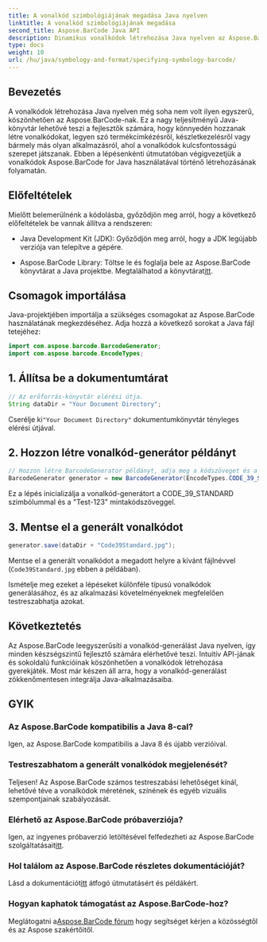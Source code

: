 ```yaml
---
title: A vonalkód szimbológiájának megadása Java nyelven
linktitle: A vonalkód szimbológiájának megadása
second_title: Aspose.BarCode Java API
description: Dinamikus vonalkódok létrehozása Java nyelven az Aspose.BarCode segítségével. Könnyű integráció, sokoldalú testreszabás és robusztus funkciók minden vonalkód-szükséglethez.
type: docs
weight: 10
url: /hu/java/symbology-and-format/specifying-symbology-barcode/
---
```


## Bevezetés

A vonalkódok létrehozása Java nyelven még soha nem volt ilyen egyszerű, köszönhetően az Aspose.BarCode-nak. Ez a nagy teljesítményű Java-könyvtár lehetővé teszi a fejlesztők számára, hogy könnyedén hozzanak létre vonalkódokat, legyen szó termékcímkézésről, készletkezelésről vagy bármely más olyan alkalmazásról, ahol a vonalkódok kulcsfontosságú szerepet játszanak. Ebben a lépésenkénti útmutatóban végigvezetjük a vonalkódok Aspose.BarCode for Java használatával történő létrehozásának folyamatán.

## Előfeltételek

Mielőtt belemerülnénk a kódolásba, győződjön meg arról, hogy a következő előfeltételek be vannak állítva a rendszeren:

- Java Development Kit (JDK): Győződjön meg arról, hogy a JDK legújabb verziója van telepítve a gépére.

-  Aspose.BarCode Library: Töltse le és foglalja bele az Aspose.BarCode könyvtárat a Java projektbe. Megtalálhatod a könyvtárat[itt](https://releases.aspose.com/barcode/java/).

## Csomagok importálása

Java-projektjében importálja a szükséges csomagokat az Aspose.BarCode használatának megkezdéséhez. Adja hozzá a következő sorokat a Java fájl tetejéhez:

```java
import com.aspose.barcode.BarcodeGenerator;
import com.aspose.barcode.EncodeTypes;
```

## 1. Állítsa be a dokumentumtárat

```java
// Az erőforrás-könyvtár elérési útja.
String dataDir = "Your Document Directory";
```

 Cserélje ki`"Your Document Directory"` dokumentumkönyvtár tényleges elérési útjával.

## 2. Hozzon létre vonalkód-generátor példányt

```java
// Hozzon létre BarcodeGenerator példányt, adja meg a kódszöveget és a szimbólumokat a konstruktorban
BarcodeGenerator generator = new BarcodeGenerator(EncodeTypes.CODE_39_STANDARD, "Test-123");
```

Ez a lépés inicializálja a vonalkód-generátort a CODE_39_STANDARD szimbólummal és a "Test-123" mintakódszöveggel.

## 3. Mentse el a generált vonalkódot

```java
generator.save(dataDir + "Code39Standard.jpg");
```

Mentse el a generált vonalkódot a megadott helyre a kívánt fájlnévvel (`Code39Standard.jpg` ebben a példában).

Ismételje meg ezeket a lépéseket különféle típusú vonalkódok generálásához, és az alkalmazási követelményeknek megfelelően testreszabhatja azokat.

## Következtetés

Az Aspose.BarCode leegyszerűsíti a vonalkód-generálást Java nyelven, így minden készségszintű fejlesztő számára elérhetővé teszi. Intuitív API-jának és sokoldalú funkcióinak köszönhetően a vonalkódok létrehozása gyerekjáték. Most már készen áll arra, hogy a vonalkód-generálást zökkenőmentesen integrálja Java-alkalmazásaiba.

## GYIK

### Az Aspose.BarCode kompatibilis a Java 8-cal?
Igen, az Aspose.BarCode kompatibilis a Java 8 és újabb verzióival.

### Testreszabhatom a generált vonalkódok megjelenését?
Teljesen! Az Aspose.BarCode számos testreszabási lehetőséget kínál, lehetővé téve a vonalkódok méretének, színének és egyéb vizuális szempontjainak szabályozását.

### Elérhető az Aspose.BarCode próbaverziója?
 Igen, az ingyenes próbaverzió letöltésével felfedezheti az Aspose.BarCode szolgáltatásait[itt](https://releases.aspose.com/).

### Hol találom az Aspose.BarCode részletes dokumentációját?
 Lásd a dokumentációt[itt](https://reference.aspose.com/barcode/java/) átfogó útmutatásért és példákért.

### Hogyan kaphatok támogatást az Aspose.BarCode-hoz?
 Meglátogatni a[Aspose.BarCode fórum](https://forum.aspose.com/c/barcode/13) hogy segítséget kérjen a közösségtől és az Aspose szakértőitől.
